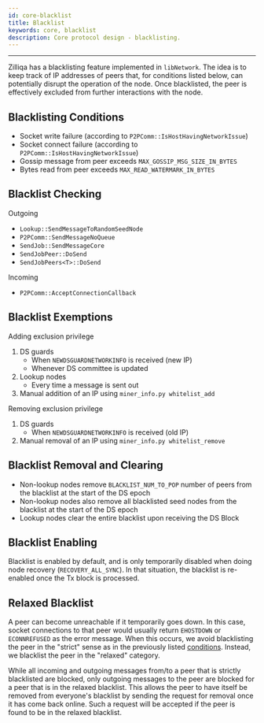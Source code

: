 ```yaml
---
id: core-blacklist
title: Blacklist
keywords: core, blacklist
description: Core protocol design - blacklisting.
---
```


---
Zilliqa has a blacklisting feature implemented in `libNetwork`. The idea is to keep track of IP addresses of peers that, for conditions listed below, can potentially disrupt the operation of the node. Once blacklisted, the peer is effectively excluded from further interactions with the node.

## Blacklisting Conditions

- Socket write failure (according to `P2PComm::IsHostHavingNetworkIssue`)
- Socket connect failure (according to `P2PComm::IsHostHavingNetworkIssue`)
- Gossip message from peer exceeds `MAX_GOSSIP_MSG_SIZE_IN_BYTES`
- Bytes read from peer exceeds `MAX_READ_WATERMARK_IN_BYTES`

## Blacklist Checking

Outgoing

- `Lookup::SendMessageToRandomSeedNode`
- `P2PComm::SendMessageNoQueue`
- `SendJob::SendMessageCore`
- `SendJobPeer::DoSend`
- `SendJobPeers<T>::DoSend`

Incoming

- `P2PComm::AcceptConnectionCallback`

## Blacklist Exemptions

Adding exclusion privilege

1. DS guards
   - When `NEWDSGUARDNETWORKINFO` is received (new IP)
   - Whenever DS committee is updated
1. Lookup nodes
   - Every time a message is sent out
1. Manual addition of an IP using `miner_info.py whitelist_add`

Removing exclusion privilege

1. DS guards
   - When `NEWDSGUARDNETWORKINFO` is received (old IP)
1. Manual removal of an IP using `miner_info.py whitelist_remove`

## Blacklist Removal and Clearing

- Non-lookup nodes remove `BLACKLIST_NUM_TO_POP` number of peers from the blacklist at the start of the DS epoch
- Non-lookup nodes also remove all blacklisted seed nodes from the blacklist at the start of the DS epoch
- Lookup nodes clear the entire blacklist upon receiving the DS Block

## Blacklist Enabling

Blacklist is enabled by default, and is only temporarily disabled when doing node recovery (`RECOVERY_ALL_SYNC`). In that situation, the blacklist is re-enabled once the Tx block is processed.

## Relaxed Blacklist

A peer can become unreachable if it temporarily goes down. In this case, socket connections to that peer would usually return `EHOSTDOWN` or `ECONNREFUSED` as the error message. When this occurs, we avoid blacklisting the peer in the "strict" sense as in the previously listed [conditions](#blacklisting-conditions). Instead, we blacklist the peer in the "relaxed" category.

While all incoming and outgoing messages from/to a peer that is strictly blacklisted are blocked, only outgoing messages to the peer are blocked for a peer that is in the relaxed blacklist. This allows the peer to have itself be removed from everyone's blacklist by sending the request for removal once it has come back online. Such a request will be accepted if the peer is found to be in the relaxed blacklist.